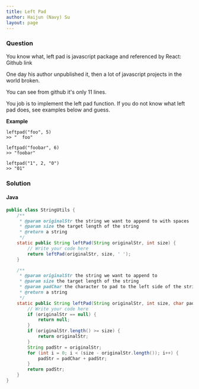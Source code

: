 ```yaml
---
title: Left Pad
author: Haijun (Navy) Su
layout: page
---
```

### Question
You know what, left pad is javascript package and referenced by React: 
Github link

One day his author unpublished it, then a lot of javascript projects in the world broken.

You can see from github it's only 11 lines.

You job is to implement the left pad function. If you do not know what left pad does, see examples below and guess.

**Example**
~~~
leftpad("foo", 5)
>> "  foo"

leftpad("foobar", 6)
>> "foobar"

leftpad("1", 2, "0")
>> "01"
~~~

### Solution
#### Java
~~~ java
public class StringUtils {
    /**
     * @param originalStr the string we want to append to with spaces
     * @param size the target length of the string
     * @return a string
     */
    static public String leftPad(String originalStr, int size) {
        // Write your code here
        return leftPad(originalStr, size, ' ');
    }

    /**
     * @param originalStr the string we want to append to
     * @param size the target length of the string
     * @param padChar the character to pad to the left side of the string
     * @return a string
     */
    static public String leftPad(String originalStr, int size, char padChar) {
        // Write your code here
        if (originalStr == null) {
            return null;
        }
        if (originalStr.length() >= size) {
            return originalStr;
        }
        String padStr = originalStr;
        for (int i = 0; i < (size - originalStr.length()); i++) {
            padStr = padChar + padStr;
        }
        return padStr;
    }
}
~~~
